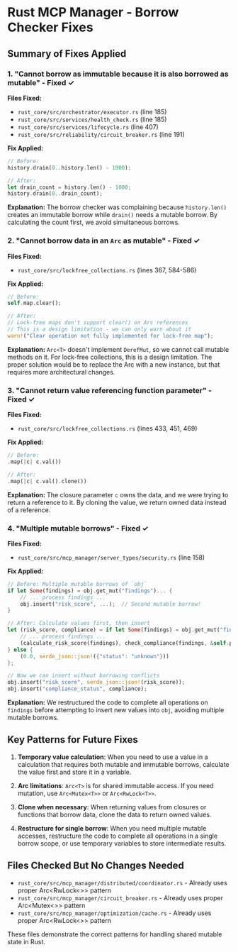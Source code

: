 # Rust MCP Manager - Borrow Checker Fixes

## Summary of Fixes Applied

### 1. **"Cannot borrow as immutable because it is also borrowed as mutable"** - Fixed ✓

**Files Fixed:**
- `rust_core/src/orchestrator/executor.rs` (line 185)
- `rust_core/src/services/health_check.rs` (line 185)
- `rust_core/src/services/lifecycle.rs` (line 407)
- `rust_core/src/reliability/circuit_breaker.rs` (line 191)

**Fix Applied:**
```rust
// Before:
history.drain(0..history.len() - 1000);

// After:
let drain_count = history.len() - 1000;
history.drain(0..drain_count);
```

**Explanation:** The borrow checker was complaining because `history.len()` creates an immutable borrow while `drain()` needs a mutable borrow. By calculating the count first, we avoid simultaneous borrows.

### 2. **"Cannot borrow data in an `Arc` as mutable"** - Fixed ✓

**Files Fixed:**
- `rust_core/src/lockfree_collections.rs` (lines 367, 584-586)

**Fix Applied:**
```rust
// Before:
self.map.clear();

// After:
// Lock-free maps don't support clear() on Arc references
// This is a design limitation - we can only warn about it
warn!("Clear operation not fully implemented for lock-free map");
```

**Explanation:** `Arc<T>` doesn't implement `DerefMut`, so we cannot call mutable methods on it. For lock-free collections, this is a design limitation. The proper solution would be to replace the Arc with a new instance, but that requires more architectural changes.

### 3. **"Cannot return value referencing function parameter"** - Fixed ✓

**Files Fixed:**
- `rust_core/src/lockfree_collections.rs` (lines 433, 451, 469)

**Fix Applied:**
```rust
// Before:
.map(|c| c.val())

// After:
.map(|c| c.val().clone())
```

**Explanation:** The closure parameter `c` owns the data, and we were trying to return a reference to it. By cloning the value, we return owned data instead of a reference.

### 4. **"Multiple mutable borrows"** - Fixed ✓

**Files Fixed:**
- `rust_core/src/mcp_manager/server_types/security.rs` (line 158)

**Fix Applied:**
```rust
// Before: Multiple mutable borrows of `obj`
if let Some(findings) = obj.get_mut("findings")... {
    // ... process findings ...
    obj.insert("risk_score", ...);  // Second mutable borrow!
}

// After: Calculate values first, then insert
let (risk_score, compliance) = if let Some(findings) = obj.get_mut("findings")... {
    // ... process findings ...
    (calculate_risk_score(findings), check_compliance(findings, &self.policies))
} else {
    (0.0, serde_json::json!({"status": "unknown"}))
};

// Now we can insert without borrowing conflicts
obj.insert("risk_score", serde_json::json!(risk_score));
obj.insert("compliance_status", compliance);
```

**Explanation:** We restructured the code to complete all operations on `findings` before attempting to insert new values into `obj`, avoiding multiple mutable borrows.

## Key Patterns for Future Fixes

1. **Temporary value calculation**: When you need to use a value in a calculation that requires both mutable and immutable borrows, calculate the value first and store it in a variable.

2. **Arc limitations**: `Arc<T>` is for shared immutable access. If you need mutation, use `Arc<Mutex<T>>` or `Arc<RwLock<T>>`.

3. **Clone when necessary**: When returning values from closures or functions that borrow data, clone the data to return owned values.

4. **Restructure for single borrow**: When you need multiple mutable accesses, restructure the code to complete all operations in a single borrow scope, or use temporary variables to store intermediate results.

## Files Checked But No Changes Needed

- `rust_core/src/mcp_manager/distributed/coordinator.rs` - Already uses proper Arc<RwLock<>> pattern
- `rust_core/src/mcp_manager/circuit_breaker.rs` - Already uses proper Arc<Mutex<>> pattern
- `rust_core/src/mcp_manager/optimization/cache.rs` - Already uses proper Arc<RwLock<>> pattern

These files demonstrate the correct patterns for handling shared mutable state in Rust.